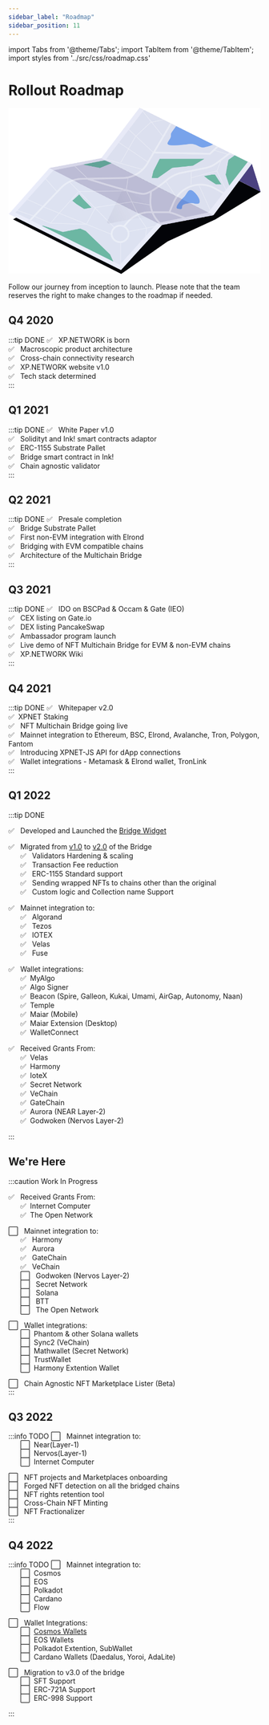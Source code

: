 ```yaml
---
sidebar_label: "Roadmap"
sidebar_position: 11
---
```


import Tabs from '@theme/Tabs';
import TabItem from '@theme/TabItem';
import styles from '../src/css/roadmap.css'

# Rollout Roadmap

![Roadmap](../static/img/44.Roadmap.svg)

Follow our journey from inception to launch. Please note that the team reserves the right to make changes to the roadmap if needed.
## Q4 2020
:::tip DONE
✅ &nbsp; XP.NETWORK is born<br/>
✅ &nbsp; Macroscopic product architecture<br/>
✅ &nbsp; Cross-chain connectivity research<br/>
✅ &nbsp; XP.NETWORK website v1.0<br/>
✅ &nbsp; Tech stack determined<br/>
:::
## Q1 2021
:::tip DONE
✅ &nbsp; White Paper v1.0<br/>
✅ &nbsp; Solidityt and Ink! smart contracts adaptor<br/>
✅ &nbsp; ERC-1155 Substrate Pallet<br/>
✅ &nbsp; Bridge smart contract in Ink!<br/>
✅ &nbsp; Chain agnostic validator<br/>
:::
## Q2 2021
:::tip DONE
✅ &nbsp; Presale completion<br/>
✅ &nbsp; Bridge Substrate Pallet<br/>
✅ &nbsp; First non-EVM integration with Elrond<br/>
✅ &nbsp; Bridging with EVM compatible chains<br/>
✅ &nbsp; Architecture of the Multichain Bridge<br/>
:::
## Q3 2021
:::tip DONE
✅ &nbsp; IDO on BSCPad & Occam & Gate (IEO)<br/>
✅ &nbsp; CEX listing on Gate.io<br/>
✅ &nbsp; DEX listing PancakeSwap<br/>
✅ &nbsp; Ambassador program launch<br/>
✅ &nbsp; Live demo of NFT Multichain Bridge for EVM & non-EVM chains<br/>
✅ &nbsp; XP.NETWORK Wiki<br/>
:::
## Q4 2021
:::tip DONE
✅ &nbsp; Whitepaper v2.0<br/>
✅&nbsp;  XPNET Staking<br/>
✅ &nbsp; NFT Multichain Bridge going live<br/>
✅ &nbsp; Mainnet integration to Ethereum, BSC, Elrond, Avalanche, Tron, Polygon, Fantom<br/>
✅ &nbsp; Introducing XPNET-JS API for dApp connections<br/>
✅ &nbsp; Wallet integrations - Metamask & Elrond wallet, TronLink<br/>
:::
## Q1 2022
:::tip DONE

✅ &nbsp; Developed and Launched the [Bridge Widget](https://widget.xp.network/?widget=true&wsettings=true#)<br/>

✅ &nbsp; Migrated from [v1.0](https://bridge.v1.xp.network/) to [v2.0](https://bridge.xp.network/) of the Bridge<br/>
    &nbsp;&nbsp;&nbsp;&nbsp;&nbsp;&nbsp;✅ &nbsp; Validators Hardening & scaling<br/>
    &nbsp;&nbsp;&nbsp;&nbsp;&nbsp;&nbsp;✅ &nbsp; Transaction Fee reduction<br/>
    &nbsp;&nbsp;&nbsp;&nbsp;&nbsp;&nbsp;✅ &nbsp; ERC-1155 Standard support<br/>
    &nbsp;&nbsp;&nbsp;&nbsp;&nbsp;&nbsp;✅ &nbsp; Sending wrapped NFTs to chains other than the original<br/>
    &nbsp;&nbsp;&nbsp;&nbsp;&nbsp;&nbsp;✅ &nbsp; Custom logic and Collection name Support<br/>

✅ &nbsp; Mainnet integration to:<br/>
    &nbsp;&nbsp;&nbsp;&nbsp;&nbsp;&nbsp;✅ &nbsp; Algorand<br/>
    &nbsp;&nbsp;&nbsp;&nbsp;&nbsp;&nbsp;✅ &nbsp; Tezos<br/>
    &nbsp;&nbsp;&nbsp;&nbsp;&nbsp;&nbsp;✅ &nbsp; IOTEX<br/>
    &nbsp;&nbsp;&nbsp;&nbsp;&nbsp;&nbsp;✅ &nbsp; Velas<br/>
    &nbsp;&nbsp;&nbsp;&nbsp;&nbsp;&nbsp;✅ &nbsp; Fuse<br/>

✅ &nbsp; Wallet integrations: <br/>
    &nbsp;&nbsp;&nbsp;&nbsp;&nbsp;&nbsp;✅ &nbsp;MyAlgo<br/>
    &nbsp;&nbsp;&nbsp;&nbsp;&nbsp;&nbsp;✅ &nbsp;Algo Signer<br/>
    &nbsp;&nbsp;&nbsp;&nbsp;&nbsp;&nbsp;✅ &nbsp;Beacon (Spire, Galleon, Kukai, Umami, AirGap, Autonomy, Naan)<br/>
    &nbsp;&nbsp;&nbsp;&nbsp;&nbsp;&nbsp;✅ &nbsp;Temple<br/>
    &nbsp;&nbsp;&nbsp;&nbsp;&nbsp;&nbsp;✅ &nbsp;Maiar (Mobile)<br/>
    &nbsp;&nbsp;&nbsp;&nbsp;&nbsp;&nbsp;✅ &nbsp;Maiar Extension (Desktop)<br/>
    &nbsp;&nbsp;&nbsp;&nbsp;&nbsp;&nbsp;✅ &nbsp;WalletConnect<br/>

✅ &nbsp; Received Grants From: <br/>
    &nbsp;&nbsp;&nbsp;&nbsp;&nbsp;&nbsp;✅ &nbsp;Velas<br/>
    &nbsp;&nbsp;&nbsp;&nbsp;&nbsp;&nbsp;✅ &nbsp;Harmony<br/>
    &nbsp;&nbsp;&nbsp;&nbsp;&nbsp;&nbsp;✅ &nbsp;IoteX<br/>
    &nbsp;&nbsp;&nbsp;&nbsp;&nbsp;&nbsp;✅ &nbsp;Secret Network<br/>
    &nbsp;&nbsp;&nbsp;&nbsp;&nbsp;&nbsp;✅ &nbsp;VeChain<br/>
    &nbsp;&nbsp;&nbsp;&nbsp;&nbsp;&nbsp;✅ &nbsp;GateChain<br/>
    &nbsp;&nbsp;&nbsp;&nbsp;&nbsp;&nbsp;✅ &nbsp;Aurora (NEAR Layer-2)<br/>
    &nbsp;&nbsp;&nbsp;&nbsp;&nbsp;&nbsp;✅ &nbsp;Godwoken (Nervos Layer-2)<br/>

:::
## We're Here
:::caution Work In Progress

✅ &nbsp; Received Grants From: <br/>
    &nbsp;&nbsp;&nbsp;&nbsp;&nbsp;&nbsp;✅ &nbsp;Internet Computer<br/>
    &nbsp;&nbsp;&nbsp;&nbsp;&nbsp;&nbsp;✅ &nbsp;The Open Network<br/>

⬜ &nbsp; Mainnet integration to:<br/>
    &nbsp;&nbsp;&nbsp;&nbsp;&nbsp;&nbsp;✅ &nbsp; Harmony<br/>
    &nbsp;&nbsp;&nbsp;&nbsp;&nbsp;&nbsp;✅ &nbsp; Aurora<br/>
    &nbsp;&nbsp;&nbsp;&nbsp;&nbsp;&nbsp;✅ &nbsp; GateChain<br/>
    &nbsp;&nbsp;&nbsp;&nbsp;&nbsp;&nbsp;✅ &nbsp; VeChain<br/>
    &nbsp;&nbsp;&nbsp;&nbsp;&nbsp;&nbsp;⬜ &nbsp; Godwoken (Nervos Layer-2)<br/>
    &nbsp;&nbsp;&nbsp;&nbsp;&nbsp;&nbsp;⬜ &nbsp; Secret Network<br/>
    &nbsp;&nbsp;&nbsp;&nbsp;&nbsp;&nbsp;⬜ &nbsp; Solana<br/>
    &nbsp;&nbsp;&nbsp;&nbsp;&nbsp;&nbsp;⬜ &nbsp; BTT <br/>
    &nbsp;&nbsp;&nbsp;&nbsp;&nbsp;&nbsp;⬜ &nbsp; The Open Network <br/>

⬜ &nbsp; Wallet integrations:<br/>
    &nbsp;&nbsp;&nbsp;&nbsp;&nbsp;&nbsp;⬜ &nbsp;Phantom & other Solana wallets<br/>
    &nbsp;&nbsp;&nbsp;&nbsp;&nbsp;&nbsp;⬜ &nbsp;Sync2 (VeChain)<br/>
    &nbsp;&nbsp;&nbsp;&nbsp;&nbsp;&nbsp;⬜ &nbsp;Mathwallet (Secret Network)<br/>
    &nbsp;&nbsp;&nbsp;&nbsp;&nbsp;&nbsp;⬜ &nbsp;TrustWallet<br/>
    &nbsp;&nbsp;&nbsp;&nbsp;&nbsp;&nbsp;⬜ &nbsp;Harmony Extention Wallet<br/>

⬜ &nbsp; Chain Agnostic NFT Marketplace Lister (Beta)<br/>
:::
## Q3 2022
:::info TODO
⬜ &nbsp; Mainnet integration to:<br/>
    &nbsp;&nbsp;&nbsp;&nbsp;&nbsp;&nbsp;⬜ &nbsp;Near(Layer-1)<br/>
    &nbsp;&nbsp;&nbsp;&nbsp;&nbsp;&nbsp;⬜ &nbsp;Nervos(Layer-1)<br/>
    &nbsp;&nbsp;&nbsp;&nbsp;&nbsp;&nbsp;⬜ &nbsp;Internet Computer<br/>

⬜ &nbsp; NFT projects and Marketplaces onboarding<br/>
⬜ &nbsp; Forged NFT detection on all the bridged chains<br/>
⬜ &nbsp; NFT rights retention tool<br/>
⬜ &nbsp; Cross-Chain NFT Minting<br/>
⬜ &nbsp; NFT Fractionalizer<br/>
:::

## Q4 2022
:::info TODO
⬜ &nbsp; Mainnet integration to:<br/>
    &nbsp;&nbsp;&nbsp;&nbsp;&nbsp;&nbsp;⬜ &nbsp;Cosmos<br/>
    &nbsp;&nbsp;&nbsp;&nbsp;&nbsp;&nbsp;⬜ &nbsp;EOS<br/>
    &nbsp;&nbsp;&nbsp;&nbsp;&nbsp;&nbsp;⬜ &nbsp;Polkadot<br/>
    &nbsp;&nbsp;&nbsp;&nbsp;&nbsp;&nbsp;⬜ &nbsp;Cardano<br/>
    &nbsp;&nbsp;&nbsp;&nbsp;&nbsp;&nbsp;⬜ &nbsp;Flow<br/>

⬜ &nbsp; Wallet Integrations:<br/>
    &nbsp;&nbsp;&nbsp;&nbsp;&nbsp;&nbsp;⬜ &nbsp;[Cosmos Wallets](https://v1.cosmos.network/ecosystem/wallets)<br/>
    &nbsp;&nbsp;&nbsp;&nbsp;&nbsp;&nbsp;⬜ &nbsp;EOS Wallets<br/>
    &nbsp;&nbsp;&nbsp;&nbsp;&nbsp;&nbsp;⬜ &nbsp;Polkadot Extention, SubWallet<br/>
    &nbsp;&nbsp;&nbsp;&nbsp;&nbsp;&nbsp;⬜ &nbsp;Cardano Wallets (Daedalus, Yoroi, AdaLite)<br/>

⬜ &nbsp; Migration to v3.0 of the bridge<br/>
    &nbsp;&nbsp;&nbsp;&nbsp;&nbsp;&nbsp;⬜ &nbsp;SFT Support<br/>
    &nbsp;&nbsp;&nbsp;&nbsp;&nbsp;&nbsp;⬜ &nbsp;ERC-721A Support<br/>
    &nbsp;&nbsp;&nbsp;&nbsp;&nbsp;&nbsp;⬜ &nbsp;ERC-998  Support<br/>

<!-- ⬜ &nbsp; NFTs Search (search by any parameter)<br/> -->
<!-- ⬜ &nbsp; NFT Launchpad<br/> -->
<!-- ⬜ &nbsp; NFT Marketcap (Collection & individual NFT statistics & analytics)<br/> -->
:::

